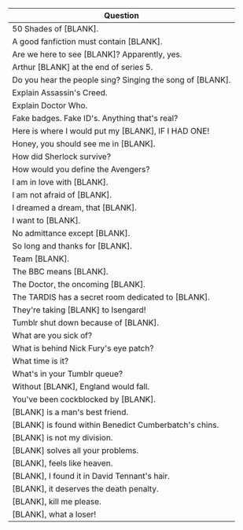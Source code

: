 Question |
--- |
50 Shades of [BLANK]. |
A good fanfiction must contain [BLANK]. |
Are we here to see [BLANK]? Apparently, yes. |
Arthur [BLANK] at the end of series 5. |
Do you hear the people sing? Singing the song of [BLANK]. |
Explain Assassin's Creed. |
Explain Doctor Who. |
Fake badges. Fake ID's. Anything that's real? |
Here is where I would put my [BLANK], IF I HAD ONE! |
Honey, you should see me in [BLANK]. |
How did Sherlock survive? |
How would you define the Avengers? |
I am in love with [BLANK]. |
I am not afraid of [BLANK]. |
I dreamed a dream, that [BLANK]. |
I want to [BLANK]. |
No admittance except [BLANK]. |
So long and thanks for [BLANK]. |
Team [BLANK]. |
The BBC means [BLANK]. |
The Doctor, the oncoming [BLANK]. |
The TARDIS has a secret room dedicated to [BLANK]. |
They're taking [BLANK] to Isengard! |
Tumblr shut down because of [BLANK]. |
What are you sick of? |
What is behind Nick Fury's eye patch? |
What time is it? |
What's in your Tumblr queue? |
Without [BLANK], England would fall. |
You've been cockblocked by [BLANK]. |
[BLANK] is a man's best friend. |
[BLANK] is found within Benedict Cumberbatch's chins. |
[BLANK] is not my division. |
[BLANK] solves all your problems. |
[BLANK], feels like heaven. |
[BLANK], I found it in David Tennant's hair. |
[BLANK], it deserves the death penalty. |
[BLANK], kill me please. |
[BLANK], what a loser! |
